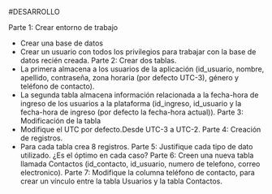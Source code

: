 #DESARROLLO

Parte 1: Crear entorno de trabajo
- Crear una base de datos
- Crear un usuario con todos los privilegios para trabajar con la base de datos recién creada.
Parte 2: Crear dos tablas.
- La primera almacena a los usuarios de la aplicación (id_usuario, nombre, apellido,
contraseña, zona horaria (por defecto UTC-3), género y teléfono de contacto).
- La segunda tabla almacena información relacionada a la fecha-hora de ingreso de los
usuarios a la plataforma (id_ingreso, id_usuario y la fecha-hora de ingreso (por defecto la
fecha-hora actual)).
Parte 3: Modificación de la tabla
- Modifique el UTC por defecto.Desde UTC-3 a UTC-2.
Parte 4: Creación de registros.
- Para cada tabla crea 8 registros.
Parte 5: Justifique cada tipo de dato utilizado. ¿Es el óptimo en cada caso?
Parte 6: Creen una nueva tabla llamada Contactos (id_contacto, id_usuario, numero de telefono,
correo electronico).
Parte 7: Modifique la columna teléfono de contacto, para crear un vínculo entre la tabla Usuarios y la
tabla Contactos.
